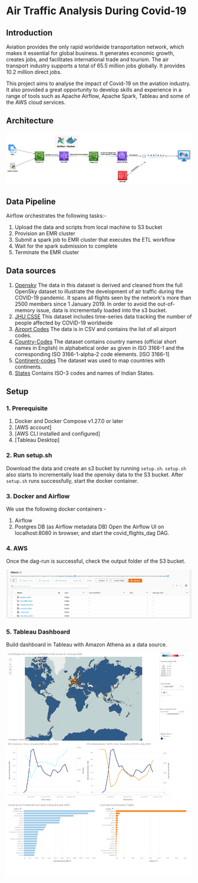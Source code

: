 # Air Traffic Analysis During Covid-19 

## Introduction
Aviation provides the only rapid worldwide transportation network, which makes it essential for global business. It generates economic growth, creates jobs, and facilitates international trade and tourism. The air transport industry supports a total of 65.5 million jobs globally. It provides 10.2 million direct jobs.

This project aims to analyse the impact of Covid-19 on the aviation industry. It also provided a great opportunity to develop skills and experience in a range of tools such as Apache Airflow, Apache Spark, Tableau and some of the AWS cloud services.

## Architecture
<p align="left">
    <img src="https://github.com/Adnan18Ansari/air-traffic-Analysis/blob/main/images/Final-architecture.png">
</p>

## Data Pipeline

Airflow orchestrates the following tasks:-
1. Upload the data and scripts from local machine to S3 bucket
2. Provision an EMR cluster
3. Submit a spark job to EMR cluster that executes the ETL workflow
4. Wait for the spark submission to complete
5. Terminate the EMR cluster


## Data sources
1. [Opensky](https://zenodo.org/record/6603766)
    The data in this dataset is derived and cleaned from the full OpenSky dataset to illustrate the development of air traffic during the COVID-19 pandemic. It spans all flights seen by the network's more than 2500 members since 1 January 2019.
    In order to avoid the out-of-memory issue, data is incrementally loaded into the s3 bucket.
2. [JHU CSSE](https://github.com/CSSEGISandData/COVID-19)
    This dataset includes time-series data tracking the number of people affected by COVID-19 worldwide
3. [Airport Codes](https://datahub.io/core/airport-codes)
    The data is in CSV and contains the list of all airport codes.
4. [Country-Codes](https://datahub.io/core/country-list)
    The dataset contains country names (official short names in English) in alphabetical order as given in ISO 3166-1 and the corresponding ISO 3166-1-alpha-2 code elements. [ISO 3166-1]
5. [Continent-codes](https://www.kaggle.com/datasets/andradaolteanu/country-mapping-iso-continent-region)
    The dataset was used to map countries with continents.
6. [States](https://www.kaggle.com/datasets/arjunaraoc/india-states)
    Contains ISO-3 codes and names of Indian States.


## Setup
### 1. Prerequisite
1. Docker and Docker Compose v1.27.0 or later
2. [AWS account]
3. [AWS CLI installed and configured]
4. [Tableau Desktop]

### 2. Run setup.sh
Download the data and create an s3 bucket by running `setup.sh`.
`setup.sh` also starts to incrementally load the opensky data to the S3 bucket.
After `setup.sh` runs successfully, start the docker container.

### 3. Docker and Airflow
We use the following docker containers -
1. Airflow
2. Postgres DB (as Airflow metadata DB)
Open the Airflow UI on localhost:8080 in browser, and start the covid_flights_dag DAG.

### 4. AWS
Once the dag-run is successful, check the output folder of the S3 bucket.
<p align="left">
    <img src="https://github.com/Adnan18Ansari/air-traffic-Analysis/blob/main/images/S3_outputdir.png">
</p>

### 5. Tableau Dashboard 
Build dashboard in Tableau with Amazon Athena as a data source.
<p align="left">
    <img src="https://github.com/Adnan18Ansari/air-traffic-Analysis/blob/main/images/Tableau/GLOBAL.png">
</p>

